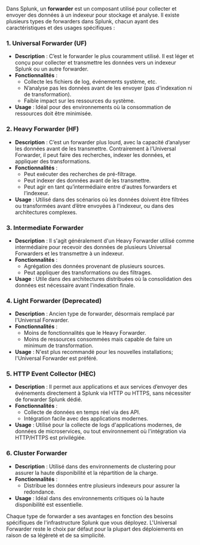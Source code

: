Dans Splunk, un **forwarder** est un composant utilisé pour collecter et envoyer des données à un indexeur pour stockage et analyse. Il existe plusieurs types de forwarders dans Splunk, chacun ayant des caractéristiques et des usages spécifiques :

### 1. **Universal Forwarder (UF)**
   - **Description** : C’est le forwarder le plus couramment utilisé. Il est léger et conçu pour collecter et transmettre les données vers un indexeur Splunk ou un autre forwarder.
   - **Fonctionnalités** : 
     - Collecte les fichiers de log, événements système, etc.
     - N’analyse pas les données avant de les envoyer (pas d'indexation ni de transformation).
     - Faible impact sur les ressources du système.
   - **Usage** : Idéal pour des environnements où la consommation de ressources doit être minimisée.

### 2. **Heavy Forwarder (HF)**
   - **Description** : C’est un forwarder plus lourd, avec la capacité d’analyser les données avant de les transmettre. Contrairement à l’Universal Forwarder, il peut faire des recherches, indexer les données, et appliquer des transformations.
   - **Fonctionnalités** :
     - Peut exécuter des recherches de pré-filtrage.
     - Peut indexer des données avant de les transmettre.
     - Peut agir en tant qu’intermédiaire entre d'autres forwarders et l’indexeur.
   - **Usage** : Utilisé dans des scénarios où les données doivent être filtrées ou transformées avant d’être envoyées à l'indexeur, ou dans des architectures complexes.

### 3. **Intermediate Forwarder**
   - **Description** : Il s'agit généralement d'un Heavy Forwarder utilisé comme intermédiaire pour recevoir des données de plusieurs Universal Forwarders et les transmettre à un indexeur.
   - **Fonctionnalités** :
     - Agrégation des données provenant de plusieurs sources.
     - Peut appliquer des transformations ou des filtrages.
   - **Usage** : Utile dans des architectures distribuées où la consolidation des données est nécessaire avant l'indexation finale.

### 4. **Light Forwarder (Deprecated)**
   - **Description** : Ancien type de forwarder, désormais remplacé par l'Universal Forwarder.
   - **Fonctionnalités** :
     - Moins de fonctionnalités que le Heavy Forwarder.
     - Moins de ressources consommées mais capable de faire un minimum de transformation.
   - **Usage** : N'est plus recommandé pour les nouvelles installations; l'Universal Forwarder est préféré.

### 5. **HTTP Event Collector (HEC)**
   - **Description** : Il permet aux applications et aux services d’envoyer des événements directement à Splunk via HTTP ou HTTPS, sans nécessiter de forwarder Splunk dédié.
   - **Fonctionnalités** :
     - Collecte de données en temps réel via des API.
     - Intégration facile avec des applications modernes.
   - **Usage** : Utilisé pour la collecte de logs d'applications modernes, de données de microservices, ou tout environnement où l'intégration via HTTP/HTTPS est privilégiée.

### 6. **Cluster Forwarder**
   - **Description** : Utilisé dans des environnements de clustering pour assurer la haute disponibilité et la répartition de la charge.
   - **Fonctionnalités** :
     - Distribue les données entre plusieurs indexeurs pour assurer la redondance.
   - **Usage** : Idéal dans des environnements critiques où la haute disponibilité est essentielle.

Chaque type de forwarder a ses avantages en fonction des besoins spécifiques de l'infrastructure Splunk que vous déployez. L'Universal Forwarder reste le choix par défaut pour la plupart des déploiements en raison de sa légèreté et de sa simplicité.
